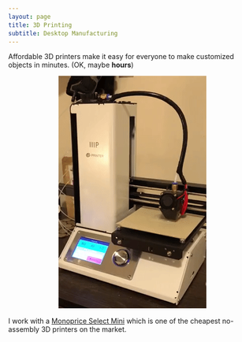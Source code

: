 ```yaml
---
layout: page
title: 3D Printing
subtitle: Desktop Manufacturing
---
```


Affordable 3D printers make it easy for everyone to make customized objects in minutes. (OK, maybe **hours**)

<div style="text-align:center"><img src ="/img/monoprice.gif" /></div>

I work with a [Monoprice Select Mini](hhttps://www.mpselectmini.com/) which is one of the cheapest no-assembly 3D printers on the market.
